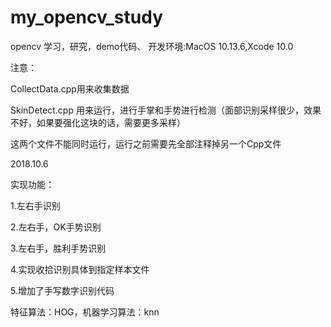 
# my_opencv_study
opencv 学习，研究，demo代码、
开发环境:MacOS 10.13.6,Xcode 10.0

注意：

CollectData.cpp用来收集数据

SkinDetect.cpp 用来运行，进行手掌和手势进行检测（面部识别采样很少，效果不好，如果要强化这块的话，需要更多采样）

这两个文件不能同时运行，运行之前需要先全部注释掉另一个Cpp文件

2018.10.6

实现功能：

1.左右手识别

2.左右手，OK手势识别

3.左右手，胜利手势识别

4.实现收拾识别具体到指定样本文件

5.增加了手写数字识别代码

特征算法：HOG，机器学习算法：knn

